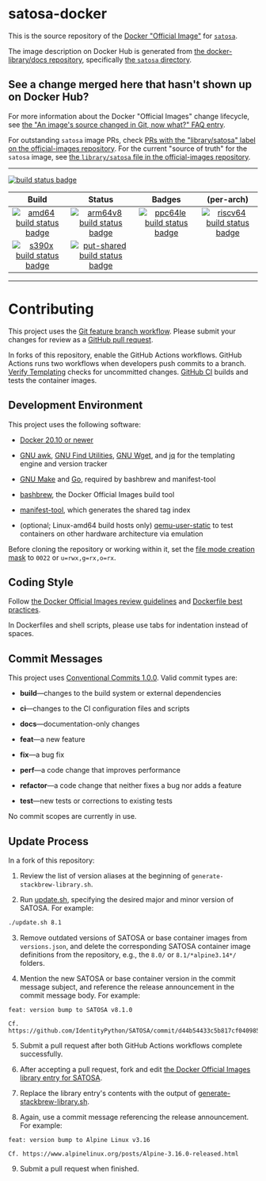 # satosa-docker

This is the source repository of the
[Docker "Official Image"](https://github.com/docker-library/official-images#what-are-official-images)
for [`satosa`](https://hub.docker.com/_/satosa/).

The image description on Docker Hub is generated from
[the docker-library/docs repository](https://github.com/docker-library/docs),
specifically
[the `satosa` directory](https://github.com/docker-library/docs/tree/master/satosa).


## See a change merged here that hasn't shown up on Docker Hub?

For more information about the Docker "Official Images" change
lifecycle, see
[the "An image's source changed in Git, now what?" FAQ entry](https://github.com/docker-library/faq#an-images-source-changed-in-git-now-what).

For outstanding `satosa` image PRs, check
[PRs with the "library/satosa" label on the official-images repository](https://github.com/docker-library/official-images/labels/library%2Fsatosa).
For the current "source of truth" for the `satosa` image, see
[the `library/satosa` file in the official-images repository](https://github.com/docker-library/official-images/blob/master/library/satosa).


---

[![build status badge](https://img.shields.io/github/workflow/status/IdentityPython/satosa-docker/GitHub%20CI/main?label=GitHub%20CI)](https://github.com/IdentityPython/satosa-docker/actions?query=workflow%3A%22GitHub+CI%22+branch%3Amain)

| Build | Status | Badges | (per-arch) |
|:-:|:-:|:-:|:-:|
| [![amd64 build status badge](https://img.shields.io/jenkins/s/https/doi-janky.infosiftr.net/job/multiarch/job/amd64/job/satosa.svg?label=amd64)](https://doi-janky.infosiftr.net/job/multiarch/job/amd64/job/satosa/) | [![arm64v8 build status badge](https://img.shields.io/jenkins/s/https/doi-janky.infosiftr.net/job/multiarch/job/arm64v8/job/satosa.svg?label=arm64v8)](https://doi-janky.infosiftr.net/job/multiarch/job/arm64v8/job/satosa/) | [![ppc64le build status badge](https://img.shields.io/jenkins/s/https/doi-janky.infosiftr.net/job/multiarch/job/ppc64le/job/satosa.svg?label=ppc64le)](https://doi-janky.infosiftr.net/job/multiarch/job/ppc64le/job/satosa/) | [![riscv64 build status badge](https://img.shields.io/jenkins/s/https/doi-janky.infosiftr.net/job/multiarch/job/riscv64/job/satosa.svg?label=riscv64)](https://doi-janky.infosiftr.net/job/multiarch/job/riscv64/job/satosa/) |
| [![s390x build status badge](https://img.shields.io/jenkins/s/https/doi-janky.infosiftr.net/job/multiarch/job/s390x/job/satosa.svg?label=s390x)](https://doi-janky.infosiftr.net/job/multiarch/job/s390x/job/satosa/) | [![put-shared build status badge](https://img.shields.io/jenkins/s/https/doi-janky.infosiftr.net/job/put-shared/job/light/job/satosa.svg?label=put-shared)](https://doi-janky.infosiftr.net/job/put-shared/job/light/job/satosa/) | | |

---


# Contributing

This project uses the
[Git feature branch workflow](https://www.atlassian.com/git/tutorials/comparing-workflows/feature-branch-workflow).
Please submit your changes for review as a
[GitHub pull request](https://docs.github.com/en/pull-requests/collaborating-with-pull-requests).

In forks of this repository, enable the GitHub Actions workflows.
GitHub Actions runs two workflows when developers push commits to a
branch.  [Verify Templating](actions/workflows/verify-templating.yml)
checks for uncommitted changes.  [GitHub CI](actions/workflows/ci.yml)
builds and tests the container images.


## Development Environment

This project uses the following software:

- [Docker 20.10 or newer](https://docs.docker.com/engine/install/)

- [GNU awk](https://www.gnu.org/software/gawk/),
  [GNU Find Utilities](https://www.gnu.org/software/findutils/),
  [GNU Wget](https://www.gnu.org/software/wget/), and
  [jq](https://stedolan.github.io/jq/) for the templating engine and
  version tracker

- [GNU Make](https://www.gnu.org/software/make/) and
  [Go](https://go.dev/), required by bashbrew and manifest-tool

- [bashbrew](https://github.com/docker-library/bashbrew), the Docker
  Official Images build tool

- [manifest-tool](https://github.com/estesp/manifest-tool), which
  generates the shared tag index

- (optional; Linux-amd64 build hosts only)
  [qemu-user-static](https://github.com/multiarch/qemu-user-static)
  to test containers on other hardware architecture via emulation

Before cloning the repository or working within it, set the
[file mode creation mask](https://en.wikipedia.org/wiki/Umask) to
`0022` or `u=rwx,g=rx,o=rx`.


## Coding Style

Follow
[the Docker Official Images review guidelines](https://github.com/docker-library/official-images#review-guidelines)
and
[Dockerfile best practices](https://docs.docker.com/develop/develop-images/dockerfile_best-practices/).

In Dockerfiles and shell scripts, please use tabs for indentation
instead of spaces.


## Commit Messages

This project uses
[Conventional Commits 1.0.0](https://www.conventionalcommits.org/en/v1.0.0/).
Valid commit types are:

- **build**—changes to the build system or external dependencies

- **ci**—changes to the CI configuration files and scripts

- **docs**—documentation-only changes

- **feat**—a new feature

- **fix**—a bug fix

- **perf**—a code change that improves performance

- **refactor**—a code change that neither fixes a bug nor adds a feature

- **test**—new tests or corrections to existing tests

No commit scopes are currently in use.


## Update Process

In a fork of this repository:

1. Review the list of version aliases at the beginning of
   `generate-stackbrew-library.sh`.

2. Run [update.sh](update.sh), specifying the desired major and minor
   version of SATOSA. For example:

```bash
./update.sh 8.1
```

3. Remove outdated versions of SATOSA or base container images from
   `versions.json`, and delete the corresponding SATOSA container
   image definitions from the repository, e.g., the `8.0/` or
   `8.1/*alpine3.14*/` folders.

4. Mention the new SATOSA or base container version in the commit
   message subject, and reference the release announcement in the
   commit message body. For example:

```
feat: version bump to SATOSA v8.1.0

Cf. https://github.com/IdentityPython/SATOSA/commit/d44b54433c5b817cf0409855881f6f2c80c27f5c
```

5. Submit a pull request after both GitHub Actions workflows complete
   successfully.

6. After accepting a pull request, fork and edit
   [the Docker Official Images library entry for SATOSA](https://github.com/docker-library/official-images/edit/master/library/satosa).

7. Replace the library entry's contents with the output of
   [generate-stackbrew-library.sh](generate-stackbrew-library.sh).

8. Again, use a commit message referencing the release announcement.
   For example:

```
feat: version bump to Alpine Linux v3.16

Cf. https://www.alpinelinux.org/posts/Alpine-3.16.0-released.html
```

9. Submit a pull request when finished.
